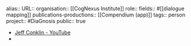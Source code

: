 alias::
URL::
organisation:: [[CogNexus Institute]] 
role::
fields:: #[[dialogue mapping]]
publications-productions:: [[Compendium (app)]] 
tags:: person
project:: #DiaGnosis 
public:: true

- [Jeff Conklin - YouTube](https://www.youtube.com/@DrJeffConklin)
-